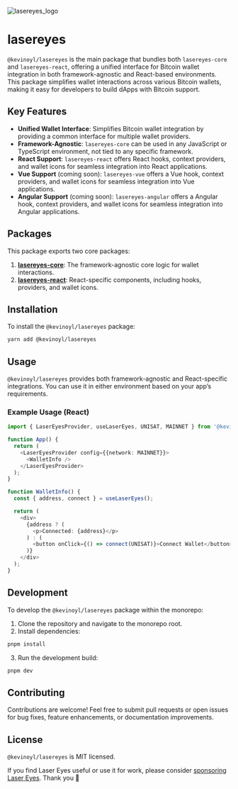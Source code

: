 ![lasereyes_logo](https://github.com/omnisat/lasereyes-mono/blob/main/.github/assets/lasereyes.png?raw=true)

# lasereyes

`@kevinoyl/lasereyes` is the main package that bundles both `lasereyes-core` and `lasereyes-react`, offering a unified interface for Bitcoin wallet integration in both framework-agnostic and React-based environments. This package simplifies wallet interactions across various Bitcoin wallets, making it easy for developers to build dApps with Bitcoin support.

## Key Features

- **Unified Wallet Interface**: Simplifies Bitcoin wallet integration by providing a common interface for multiple wallet providers.
- **Framework-Agnostic**: `lasereyes-core` can be used in any JavaScript or TypeScript environment, not tied to any specific framework.
- **React Support**: `lasereyes-react` offers React hooks, context providers, and wallet icons for seamless integration into React applications.
- **Vue Support** (coming soon): `lasereyes-vue` offers a Vue hook, context providers, and wallet icons for seamless integration into Vue applications.
- **Angular Support** (coming soon): `lasereyes-angular` offers a Angular hook, context providers, and wallet icons for seamless integration into Angular applications.

## Packages

This package exports two core packages:

1. **[lasereyes-core](https://github.com/omnisat/lasereyes-mono/tree/main/packages/core)**: The framework-agnostic core logic for wallet interactions.
2. **[lasereyes-react](https://github.com/omnisat/lasereyes-mono/tree/main/packages/react)**: React-specific components, including hooks, providers, and wallet icons.

## Installation

To install the `@kevinoyl/lasereyes` package:

```bash
yarn add @kevinoyl/lasereyes
```

## Usage

`@kevinoyl/lasereyes` provides both framework-agnostic and React-specific integrations. You can use it in either environment based on your app’s requirements.

### Example Usage (React)

```typescript
import { LaserEyesProvider, useLaserEyes, UNISAT, MAINNET } from '@kevinoyl/lasereyes-react';

function App() {
  return (
    <LaserEyesProvider config={{network: MAINNET}}>
      <WalletInfo />
    </LaserEyesProvider>
  );
}

function WalletInfo() {
  const { address, connect } = useLaserEyes();

  return (
    <div>
      {address ? (
        <p>Connected: {address}</p>
      ) : (
        <button onClick={() => connect(UNISAT)}>Connect Wallet</button>
      )}
    </div>
  );
}
```

## Development

To develop the `@kevinoyl/lasereyes` package within the monorepo:

1. Clone the repository and navigate to the monorepo root.
2. Install dependencies:

```bash
pnpm install
```

3. Run the development build:

```bash
pnpm dev
```


## Contributing

Contributions are welcome! Feel free to submit pull requests or open issues for bug fixes, feature enhancements, or documentation improvements.

## License

`@kevinoyl/lasereyes` is MIT licensed.

If you find Laser Eyes useful or use it for work, please consider [sponsoring Laser Eyes](https://github.com/sponsors/omnisat). Thank you 🙏
